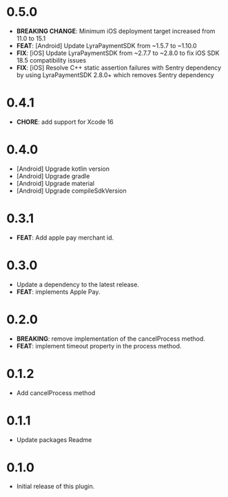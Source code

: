 # 0.5.0

- **BREAKING CHANGE**: Minimum iOS deployment target increased from 11.0 to 15.1
- **FEAT**: [Android] Update LyraPaymentSDK from ~1.5.7 to ~1.10.0
- **FIX**: [iOS] Update LyraPaymentSDK from ~2.7.7 to ~2.8.0 to fix iOS SDK 18.5 compatibility issues
- **FIX**: [iOS] Resolve C++ static assertion failures with Sentry dependency by using LyraPaymentSDK 2.8.0+ which removes Sentry dependency

# 0.4.1

- **CHORE**: add support for Xcode 16

# 0.4.0

- [Android] Upgrade kotlin version
- [Android] Upgrade gradle
- [Android] Upgrade material
- [Android] Upgrade compileSdkVersion

# 0.3.1

- **FEAT**: Add apple pay merchant id.

# 0.3.0

- Update a dependency to the latest release.
- **FEAT**: implements Apple Pay.

# 0.2.0

- **BREAKING**: remove implementation of the cancelProcess method.
- **FEAT**: implement timeout property in the process method.

# 0.1.2

- Add cancelProcess method

# 0.1.1

- Update packages Readme

# 0.1.0

- Initial release of this plugin.
